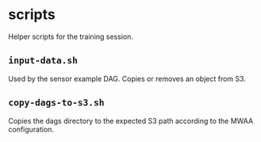 # scripts

Helper scripts for the training session.

## `input-data.sh`
Used by the sensor example DAG. Copies or removes an object from S3.

## `copy-dags-to-s3.sh`
Copies the dags directory to the expected S3 path according to the MWAA configuration.
